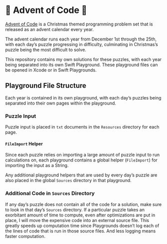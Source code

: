 # 🎄 Advent of Code 🎄

[Advent of Code](https://adventofcode.com/2022) is a Christmas themed programming problem set that is released as an advent calendar every year.

The advent calendar runs each year from December 1st through the 25th, with each day’s puzzle progressing in difficulty, culminating in Christmas’s puzzle being the most difficult to solve.

This repository contains my own solutions for these puzzles, with each year being separated into its own Swift Playground. These playground files can be opened in Xcode or in Swift Playgrounds.

## Playground File Structure

Each year is contained in its own playground, with each day’s puzzles being separated into their own pages within the playground.

### Puzzle Input

Puzzle input is placed in `txt` documents in the `Resources` directory for each page.

#### `FileImport` Helper

Since each puzzle relies on importing a large amount of puzzle input to run calculations on, each playground contains a global helper (`FileImport`) for importing the input as a String.

Any additional playground helpers that are used by every day’s puzzle are also placed in the global `Sources` directory in that playground.

### Additional Code in `Sources` Directory

If any day’s puzzle does not contain all of the code for a solution, make sure to look in that day’s `Sources` directory. If a particular puzzle takes an exorbitant amount of time to compute, even after optimizations are put in place, I will move the expensive code into an external source file. This greatly speeds up computation time since Playgrounds doesn’t log each of the lines of code that is run in those source files. And less logging means faster computation.